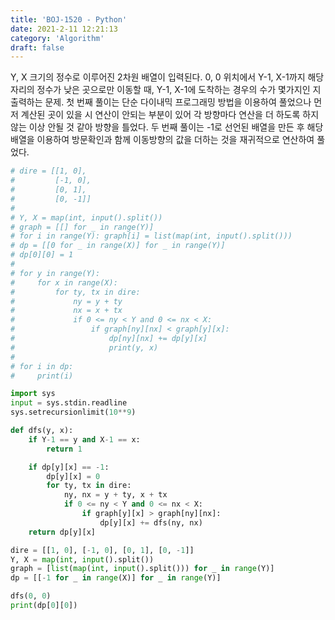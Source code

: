 ```yaml
---
title: 'BOJ-1520 - Python'
date: 2021-2-11 12:21:13
category: 'Algorithm'
draft: false
---
```

Y, X 크기의 정수로 이루어진 2차원 배열이 입력된다. 0, 0 위치에서 Y-1, X-1까지 해당 자리의 정수가 낮은 곳으로만 이동할 때, Y-1, X-1에 도착하는 경우의 수가 몇가지인 지 출력하는 문제. 첫 번째 풀이는 단순 다이내믹 프로그래밍 방법을 이용하여 풀었으나 먼저 계산된 곳이 있을 시 연산이 안되는 부분이 있어 각 방향마다 연산을 더 하도록 하지 않는 이상 안될 것 같아 방향을 틀었다. 두 번째 풀이는 -1로 선언된 배열을 만든 후 해당 배열을 이용하여 방문확인과 함께 이동방향의 값을 더하는 것을 재귀적으로 연산하여 풀었다.
```python
# dire = [[1, 0],
#         [-1, 0],
#         [0, 1],
#         [0, -1]]
#
# Y, X = map(int, input().split())
# graph = [[] for _ in range(Y)]
# for i in range(Y): graph[i] = list(map(int, input().split()))
# dp = [[0 for _ in range(X)] for _ in range(Y)]
# dp[0][0] = 1
#
# for y in range(Y):
#     for x in range(X):
#         for ty, tx in dire:
#             ny = y + ty
#             nx = x + tx
#             if 0 <= ny < Y and 0 <= nx < X:
#                 if graph[ny][nx] < graph[y][x]:
#                     dp[ny][nx] += dp[y][x]
#                     print(y, x)
#
# for i in dp:
#     print(i)

import sys
input = sys.stdin.readline
sys.setrecursionlimit(10**9)

def dfs(y, x):
    if Y-1 == y and X-1 == x:
        return 1

    if dp[y][x] == -1:
        dp[y][x] = 0
        for ty, tx in dire:
            ny, nx = y + ty, x + tx
            if 0 <= ny < Y and 0 <= nx < X:
                if graph[y][x] > graph[ny][nx]:
                    dp[y][x] += dfs(ny, nx)
    return dp[y][x]

dire = [[1, 0], [-1, 0], [0, 1], [0, -1]]
Y, X = map(int, input().split())
graph = [list(map(int, input().split())) for _ in range(Y)]
dp = [[-1 for _ in range(X)] for _ in range(Y)]

dfs(0, 0)
print(dp[0][0])

```